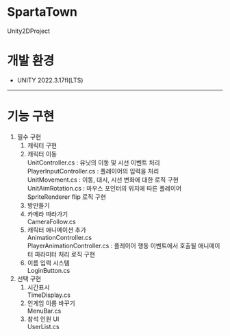# SpartaTown
 Unity2DProject

 
# 개발 환경
* UNITY 2022.3.17fl(LTS)
---
# 기능 구현
1. 필수 구현
   1. 캐릭터 구현 <br/>
   2. 캐릭터 이동 <br/>
      UnitController.cs : 유닛의 이동 및 시선 이벤트 처리 <br/>
      PlayerInputController.cs : 플레이어의 입력을 처리 <br/>
      UnitMovement.cs : 이동, 대시, 시선 변화에 대한 로직 구현 <br/>
      UnitAimRotation.cs : 마우스 포인터의 위치에 따른 플레이어 SpriteRenderer flip 로직 구현 <br/>
   3. 방만들기 <br/>
   4. 카메라 따라가기 <br/>
      CameraFollow.cs <br/>
   5. 캐릭터 애니메이션 추가 <br/>
      AnimationController.cs <br/>
      PlayerAnimationController.cs : 플레이어 행동 이벤트에서 호출될 애니메이터 파라미터 처리 로직 구현 <br/>
   6. 이름 입력 시스템 <br/>
      LoginButton.cs <br/>
2. 선택 구현 <br/>
   1. 시간표시 <br/>
      TimeDisplay.cs <br/>
   2. 인게임 이름 바꾸기 <br/>
      MenuBar.cs <br/>
   3. 참석 인원 UI <br/>
      UserList.cs <br/>
      
